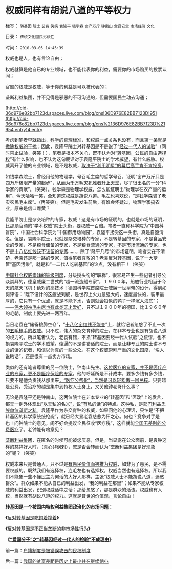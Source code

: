 # 权威同样有胡说八道的平等权力

标签： `转基因` `院士` `公费` `笑笑` `袁隆平` `钱学森` `亩产万斤` `钟南山` `食品安全` `市场经济` `文化` 

目录： `传统文化国民劣根性`

时间： `2010-03-05 14:45:39`

权威也是人，也有言论自由；

权威就算是他自已的专业领域，也不能代表你的利益，需要你的市场购买的投票认同；

官颁的权威是权威，等于你的利益是可以被代表的；

垄断利益集团，并不见得是邪恶的不可沟通的，但需要国民主动去沟通；

[http://cid-36d976e82bb7123d.spaces.live.com/blog/cns!36D976E82BB7123D!95](http://cid-36d976e82bb7123d.spaces.live.com/blog/cns%2136D976E82BB7123D%21954.entry)4.entry

考虑到笔者早就指出，[科学的真理标准](../../../2009/12/4/科学的真理标准和绝对的“真理标准”.md)，和权威一点关系也没有，而且[第一条就是撇除权威的干扰](../../../2009/7/29/过分崇拜理论和哲学的社会文化必定崇拜权威.md)；因此，袁隆平院士对转基因是不是说了“[经过一代人的试验](../../../2010/3/4/“爱国分子”之“转基因经过一代人的检验”不成理由.md)”（同时禁止试验，笑笑！），笔者是根本不关心，既不认为对“[转基因，公民的自由选择权](../../../2010/2/11/反对转基因是吃饱着撑着.md)”有什么影响，也不认为这句屁话对于袁隆平院士的学术威望，有什么威胁。权威离开了他的专业领域，是不是权威，[取决于“利用明星”的幕后高手肯不肯投资](../../../2010/2/23/当明星搏出名有啥好处.md)。

如钱学森院士，曾经用他的物理学，号召毛主席的哲学号召，证明“亩产万斤只是四万斤极限产量的起步”，[从而为千万毛灾死难者升上天堂](../../../2009/7/5/历史责任归咎于毛主席是不公正的.md)，尽了很出名的一分“科学家的贡献”。（笑笑）。钱学森是物理学权威，怎么能证明出“物理学在农产量的运用”，今天哈哈一笑，全知道这权威是胡说八道。毛左也喜欢说，“是钱学森骗了老实农民毛主席”。（再笑笑）。但是毛灾发生前后，有谁会怀疑过，物理学家搞农业，原来是信口雌黄？

袁隆平院士是杂交培种的专家，权威！这是有市场的证明的。也就是市场的证明，比那顶官颁的“学术权威”院士头衔，要权威一百倍。笔者一直称科学院为“中国科盲院”，中国社会科学院为“中国御用动物园”，袁隆平接受这一头衔，真是自堕清名。但是，袁隆平院士，也就是杂交培种的专家，不是转基因的专家，不是食品安全的专家，不是粮食储备的专家，[不是粮食流通的专家，不是市场流通的专家](../../../2009/3/31/市场要素之万能与不能的意义.md)，也不是[十八亿红线该不该留的专家](../../../2009/1/17/红线危害中国粮食安全：保耕地不如保土壤.md)……，除了“隆平几号”的市场证明，笔者实在不清楚，老袁还是那一路的专家，值得笔者尊敬的？老袁反对转基因，说了一大箩筐“基因污染”，就是和“一二代人吃转基因”的论点，没有相干！（笑笑）

[中国社会权威崇拜的等级制度](../../../2008/10/10/中国式诡辩：官本位文化之权位崇拜心魔.md)，分级授头衔的“职称”，很容易产生一些记者引导公众崇拜的，德皇威廉二世式的“超一流造船专家”，１９００年，船舶行业相当于今天的航天飞机！绝对的高技术！德国科学院首席院士威廉一世皇帝的设计，得到如何评语：“陛下设计的这艘战列舰，是世界上火力最强大的，速度最快的，装甲最厚的，它只有一个优点，就是不能下水，否则就会铅象的鸭子一样沉入海底”；——[伟大领袖毛主席也有此类天才爱好](../../../2009/6/27/毛泽东思想是党的集体结晶品牌非个人天才.md)，只不过１９００年的德国，比１９６０年的毛朝，制度上要先进一两百年。

当日老袁在“储备粮腾空仓”，“[十八亿亩红线不能变](../../../2009/1/9/OPEC国家也是用耕地红线保证粮食安全吗？.md)”上，就给记者忽悠了不止一次的[五毛枪手的权威](../../../2009/10/21/人，鬼.md)。只不过，伟大的杂交育种的院士，在非本专业也是有胡说八道的权力的。所以笔者认为，老袁有错，不损“转基因要经一代人试验”之荒谬，也不损袁隆平院士的学术威望。傻逼的不是讲错话的院士，而是让非专业的院士讲不专业的话的记者，和信以为真的一些公众。在这个权威崇拜严重的文化国度，“名人说瞎话”，还是很有一点卖方市场。

类似的还有笔者尊重的另一位院士，钟南山先生。[这位医疗的专家，并不是医疗产业的专家，更不是医疗保险的专家](../../../2009/1/27/荒唐的医疗公共产品说：“医疗之改”与“医保之改”.md)。他的呼延所是不计成本，要多少钱有多少钱，只要不是他负责钱从那里来[，“医疗公费化”，当然是可以轻松做一回民粹](../../../2009/1/31/供需倒置的医改，唯望市场经济的公平.md)。只要越是公费，受治疗的越是集中到特权人士身上，又关他钟老哥什么事？

无论是袁隆平还是钟南山，这两位院士在非本专业的“转基因”和“医改”上的发言，都无一例外体现出[“以无私的名义”，说“有私的话”](../../../2010/1/17/春秋笔法“为了大众的利益”.md)的特点。[这种私，是部门利益氏族单位垄断之私](../../../2009/6/23/官民二元本质上“单位自治”.md)。袁隆平作为杂交育种的权威，如果问他的心理话，只怕是“不把转基因的科学家统统枪毙”，就已经大显老袁慈悲为怀之心。何也？竞争对手是也！问钟院士的意见，闹不好会提议全民征收“医疗税”，这样就能[全国无差别的公费医疗](../../../2008/1/1/穷老百姓看病贵养活了公立医院和公务员公费医疗.md)了。老钟能有啥意见？

[垄断利益集团](../../../2009/7/29/阻碍中国深入改革的最顽固利益集团.md)，在匿名的时侯可能被您厌恶，但是，当显露在公众面前，是袁钟这样的慈祥好人时，（真心非讽刺），您是否会转而认为“垄断利益集团是好现象的”呢？（笑笑）

权威本来只是普通人，只不过是[有愚民价值而被推为权威](../../../2009/7/27/离不开哲学理论的文化离不开权威的N代宗师.md)，如非为了愚民，是不需要权威的。既然我们有选择权，连毛左也有选择权，权威当然也有选择权。所以我们不能象一些不懂民主为何话的大好人那样，主张“权威人士不能胡说八道，迷惑群众”。群众如果不能从自已的利益出发，“我的利益在那里”；如果不能从专家权威的利益出发，识别权威话中之话；那给忽悠了，那是群众的活该。权威也有人权，当然就有胡说八道的权力。[这就是普世的价值观，言论自由](../../../2009/12/13/明确争论和不可争论的边界.md)！

**转基因是一个被国内特权利益集团政治化的市场问题：**

**《**[反对转基因是吃饱着撑着](../../../2010/2/11/反对转基因是吃饱着撑着.md)**》**

**《**[反对转基因是不正当垄断的非市场性行为](../../../2010/2/12/反对转基因是不正当垄断的非市场性行为.md)**》**

**《[“爱国分子”之“转基因经过一代人的检验”不成理由](../../../2010/3/4/“爱国分子”之“转基因经过一代人的检验”不成理由.md)》**



前一篇：[户籍制度是被错误攻击的民权制度](../../../2010/3/4/户籍制度是被错误攻击的民权制度.md)

后一篇：[我国的贫富差距是历史上最小并在继续缩小](../../../2010/3/5/我国的贫富差距是历史上最小并在继续缩小.md)